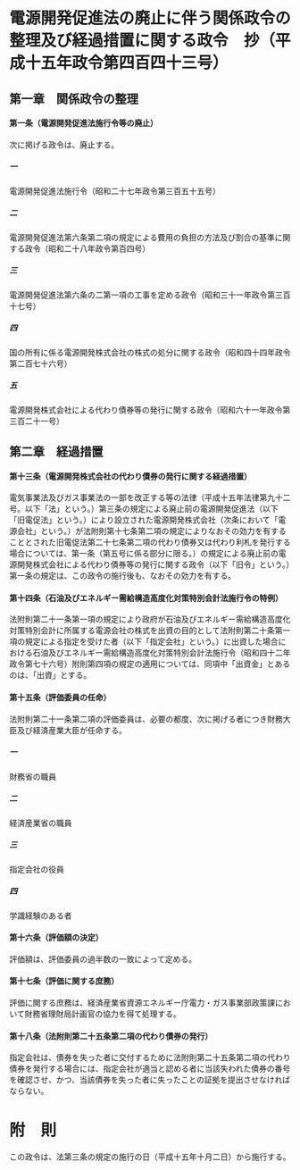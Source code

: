 # 電源開発促進法の廃止に伴う関係政令の整理及び経過措置に関する政令　抄（平成十五年政令第四百四十三号）
## 第一章　関係政令の整理
#### 第一条（電源開発促進法施行令等の廃止）
次に掲げる政令は、廃止する。
##### 一
電源開発促進法施行令（昭和二十七年政令第三百五十五号）
##### 二
電源開発促進法第六条第二項の規定による費用の負担の方法及び割合の基準に関する政令（昭和二十八年政令第百四号）
##### 三
電源開発促進法第六条の二第一項の工事を定める政令（昭和三十一年政令第三百十七号）
##### 四
国の所有に係る電源開発株式会社の株式の処分に関する政令（昭和四十四年政令第二百七十六号）
##### 五
電源開発株式会社による代わり債券等の発行に関する政令（昭和六十一年政令第三百二十一号）
## 第二章　経過措置
#### 第十三条（電源開発株式会社の代わり債券の発行に関する経過措置）
電気事業法及びガス事業法の一部を改正する等の法律（平成十五年法律第九十二号。以下「法」という。）第三条の規定による廃止前の電源開発促進法（以下「旧電促法」という。）により設立された電源開発株式会社（次条において「電源会社」という。）が法附則第十七条第二項の規定によりなおその効力を有することとされた旧電促法第二十七条第二項の代わり債券又は代わり利札を発行する場合については、第一条（第五号に係る部分に限る。）の規定による廃止前の電源開発株式会社による代わり債券等の発行に関する政令（以下「旧令」という。）第一条の規定は、この政令の施行後も、なおその効力を有する。
#### 第十四条（石油及びエネルギー需給構造高度化対策特別会計法施行令の特例）
法附則第二十一条第一項の規定により政府が石油及びエネルギー需給構造高度化対策特別会計に所属する電源会社の株式を出資の目的として法附則第二十条第一項の規定による指定を受けた者（以下「指定会社」という。）に出資した場合における石油及びエネルギー需給構造高度化対策特別会計法施行令（昭和四十二年政令第七十六号）附則第四項の規定の適用については、同項中「出資金」とあるのは、「出資」とする。
#### 第十五条（評価委員の任命）
法附則第二十一条第二項の評価委員は、必要の都度、次に掲げる者につき財務大臣及び経済産業大臣が任命する。
##### 一
財務省の職員
##### 二
経済産業省の職員
##### 三
指定会社の役員
##### 四
学識経験のある者
#### 第十六条（評価額の決定）
評価額は、評価委員の過半数の一致によって定める。
#### 第十七条（評価に関する庶務）
評価に関する庶務は、経済産業省資源エネルギー庁電力・ガス事業部政策課において財務省理財局計画官の協力を得て処理する。
#### 第十八条（法附則第二十五条第二項の代わり債券の発行）
指定会社は、債券を失った者に交付するために法附則第二十五条第二項の代わり債券を発行する場合には、指定会社が適当と認める者に当該失われた債券の番号を確認させ、かつ、当該債券を失った者に失ったことの証拠を提出させなければならない。
# 附　則
この政令は、法第三条の規定の施行の日（平成十五年十月二日）から施行する。
